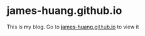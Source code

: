 # james-huang.github.io
This is my blog.
Go to [james-huang.github.io](james-huang.github.io) to view it
